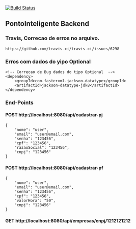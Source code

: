 
[![Build Status](https://travis-ci.org/SmythyCosta/pontointeligente_backend.svg?branch=master)](https://travis-ci.org/SmythyCosta/pontointeligente_backend)

## PontoInteligente Backend

### Travis, Correcao de erros no arquivo. 
	https://github.com/travis-ci/travis-ci/issues/6298

### Erros com dados do yipo Optional
	<!-- Correcao de Bug dados do tipo Optional  -->
	<dependency>
		<groupId>com.fasterxml.jackson.datatype</groupId>
		<artifactId>jackson-datatype-jdk8</artifactId>
	</dependency>
	
### End-Points

#### POST http://localhost:8080/api/cadastrar-pj
	{
	    "nome": "user",
	    "email": "user@email.com",
	    "senha": "123456",
	    "cpf": "123456",
	    "razaoSocial": "123456",
	    "cnpj": "123456"
	}

#### POST http://localhost:8080/api/cadastrar-pf
	{
	    "nome": "user",
	    "email": "user@email.com",
	    "senha": "123456",
	    "cpf": "123456",
	    "valorHora": "50",
	    "cnpj": "123456"
	}
	
#### GET http://localhost:8080/api/empresas/cnpj/1212121212